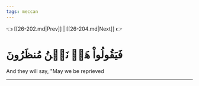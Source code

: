 ```yaml
---
tags: meccan
---
```


👈 [[26-202.md|Prev]] | [[26-204.md|Next]] 👉

# فَيَقُولُواْ هَلۡ نَحۡنُ مُنظَرُونَ

And they will say, "May we be reprieved

---

